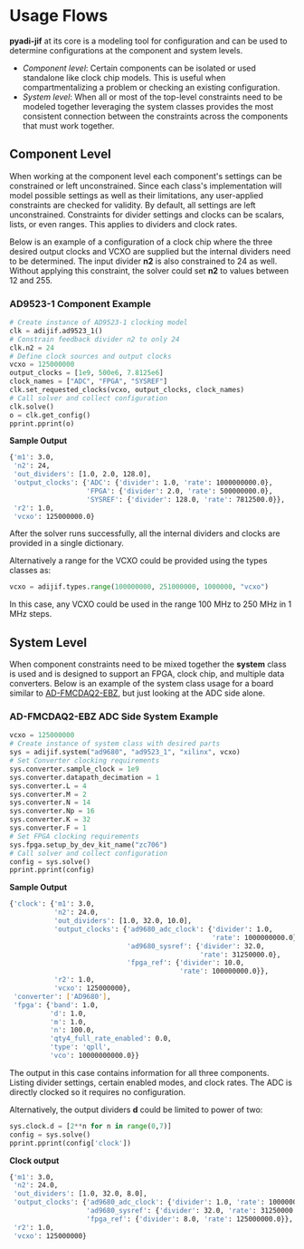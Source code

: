 # Usage Flows

**pyadi-jif** at its core is a modeling tool for configuration and can be used to determine configurations at the component and system levels.

-   _Component level_: Certain components can be isolated or used standalone like clock chip models. This is useful when compartmentalizing a problem or checking an existing configuration.
-   _System level_: When all or most of the top-level constraints need to be modeled together leveraging the system classes provides the most consistent connection between the constraints across the components that must work together.

## Component Level

When working at the component level each component's settings can be constrained or left unconstrained. Since each class's implementation will model possible settings as well as their limitations, any user-applied constraints are checked for validity. By default, all settings are left unconstrained. Constraints for divider settings and clocks can be scalars, lists, or even ranges. This applies to dividers and clock rates.

Below is an example of a configuration of a clock chip where the three desired output clocks and VCXO are supplied but the internal dividers need to be determined. The input divider **n2** is also constrained to 24 as well. Without applying this constraint, the solver could set **n2** to values between 12 and 255.

### AD9523-1 Component Example

```python
# Create instance of AD9523-1 clocking model
clk = adijif.ad9523_1()
# Constrain feedback divider n2 to only 24
clk.n2 = 24
# Define clock sources and output clocks
vcxo = 125000000
output_clocks = [1e9, 500e6, 7.8125e6]
clock_names = ["ADC", "FPGA", "SYSREF"]
clk.set_requested_clocks(vcxo, output_clocks, clock_names)
# Call solver and collect configuration
clk.solve()
o = clk.get_config()
pprint.pprint(o)
```

**Sample Output**

```bash
{'m1': 3.0,
 'n2': 24,
 'out_dividers': [1.0, 2.0, 128.0],
 'output_clocks': {'ADC': {'divider': 1.0, 'rate': 1000000000.0},
                   'FPGA': {'divider': 2.0, 'rate': 500000000.0},
                   'SYSREF': {'divider': 128.0, 'rate': 7812500.0}},
 'r2': 1.0,
 'vcxo': 125000000.0}
```

After the solver runs successfully, all the internal dividers and clocks are provided in a single dictionary.

Alternatively a range for the VCXO could be provided using the types classes as:

```python
vcxo = adijif.types.range(100000000, 251000000, 1000000, "vcxo")
```

In this case, any VCXO could be used in the range 100 MHz to 250 MHz in 1 MHz steps.

## System Level

When component constraints need to be mixed together the **system** class is used and is designed to support an FPGA, clock chip, and multiple data converters. Below is an example of the system class usage for a board similar to [AD-FMCDAQ2-EBZ](https://www.analog.com/en/design-center/evaluation-hardware-and-software/evaluation-boards-kits/eval-ad-fmcdaq2-ebz.html), but just looking at the ADC side alone.

### AD-FMCDAQ2-EBZ ADC Side System Example

```python
vcxo = 125000000
# Create instance of system class with desired parts
sys = adijif.system("ad9680", "ad9523_1", "xilinx", vcxo)
# Set Converter clocking requirements
sys.converter.sample_clock = 1e9
sys.converter.datapath_decimation = 1
sys.converter.L = 4
sys.converter.M = 2
sys.converter.N = 14
sys.converter.Np = 16
sys.converter.K = 32
sys.converter.F = 1
# Set FPGA clocking requirements
sys.fpga.setup_by_dev_kit_name("zc706")
# Call solver and collect configuration
config = sys.solve()
pprint.pprint(config)
```

**Sample Output**

```bash
{'clock': {'m1': 3.0,
           'n2': 24.0,
           'out_dividers': [1.0, 32.0, 10.0],
           'output_clocks': {'ad9680_adc_clock': {'divider': 1.0,
                                                  'rate': 1000000000.0},
                             'ad9680_sysref': {'divider': 32.0,
                                               'rate': 31250000.0},
                             'fpga_ref': {'divider': 10.0,
                                          'rate': 100000000.0}},
           'r2': 1.0,
           'vcxo': 125000000},
 'converter': ['AD9680'],
 'fpga': {'band': 1.0,
          'd': 1.0,
          'm': 1.0,
          'n': 100.0,
          'qty4_full_rate_enabled': 0.0,
          'type': 'qpll',
          'vco': 10000000000.0}}
```

The output in this case contains information for all three components. Listing divider settings, certain enabled modes, and clock rates. The ADC is directly clocked so it requires no configuration.

Alternatively, the output dividers **d** could be limited to power of two:

```python
sys.clock.d = [2**n for n in range(0,7)]
config = sys.solve()
pprint.pprint(config['clock'])
```

**Clock output**

```bash
{'m1': 3.0,
 'n2': 24.0,
 'out_dividers': [1.0, 32.0, 8.0],
 'output_clocks': {'ad9680_adc_clock': {'divider': 1.0, 'rate': 1000000000.0},
                   'ad9680_sysref': {'divider': 32.0, 'rate': 31250000.0},
                   'fpga_ref': {'divider': 8.0, 'rate': 125000000.0}},
 'r2': 1.0,
 'vcxo': 125000000}
```
